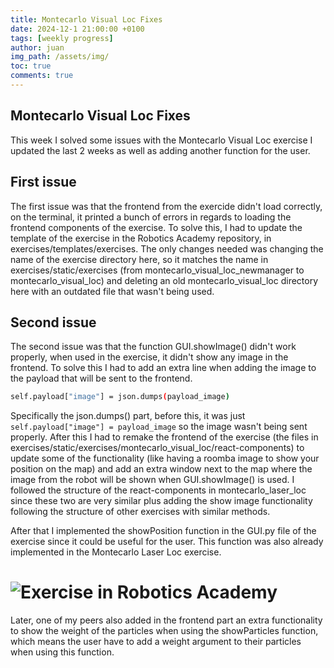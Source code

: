 ```yaml
---
title: Montecarlo Visual Loc Fixes
date: 2024-12-1 21:00:00 +0100
tags: [weekly progress]
author: juan
img_path: /assets/img/
toc: true
comments: true
---
```


## Montecarlo Visual Loc Fixes

This week I solved some issues with the Montecarlo Visual Loc exercise I updated the last 2 weeks as well as adding another function for the user.

## First issue

The first issue was that the frontend from the exercide didn't load correctly, on the terminal, it printed a bunch of errors in regards to loading the frontend components of the exercise. To solve this, I had to update the template of the exercise in the Robotics Academy repository, in exercises/templates/exercises. The only changes needed was changing the name of the exercise directory here, so it matches the name in exercises/static/exercises (from montecarlo_visual_loc_newmanager to montecarlo_visual_loc) and deleting an old montecarlo_visual_loc directory here with an outdated file that wasn't being used.

## Second issue

The second issue was that the function GUI.showImage() didn't work properly, when used in the exercise, it didn't show any image in the frontend. To solve this I had to add an extra line when adding the image to the payload that will be sent to the frontend.

```bash
self.payload["image"] = json.dumps(payload_image)
```

Specifically the json.dumps() part, before this, it was just `self.payload["image"] = payload_image` so the image wasn't being sent properly.
After this I had to remake the frontend of the exercise (the files in exercises/static/exercises/montecarlo_visual_loc/react-components) to update some of the functionality (like having a roomba image to show your position on the map) and add an extra window next to the map where the image from the robot will be shown when GUI.showImage() is used. I followed the structure of the react-components in montecarlo_laser_loc since these two are very similar plus adding the show image functionality following the structure of other exercises with similar methods.


After that I implemented the showPosition function in the GUI.py file of the exercise since it could be useful for the user. This function was also already implemented in the Montecarlo Laser Loc exercise. 

# <img src="montecarlo_visual_loc_RA.png" alt="Exercise in Robotics Academy">

Later, one of my peers also added in the frontend part an extra functionality to show the weight of the particles when using the showParticles function, which means the user have to add a weight argument to their particles when using this function.

